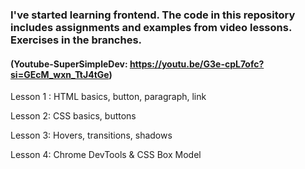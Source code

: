 ### I've started learning frontend. The code in this repository includes assignments and examples from video lessons. Exercises in the branches.
#### (Youtube-SuperSimpleDev: https://youtu.be/G3e-cpL7ofc?si=GEcM_wxn_TtJ4tGe)

<p> Lesson 1 : HTML basics, button, paragraph, link </p>
<p> Lesson 2: CSS basics, buttons</p>
<p> Lesson 3: Hovers, transitions, shadows </p>
<p> Lesson 4: Chrome DevTools & CSS Box Model </p>
